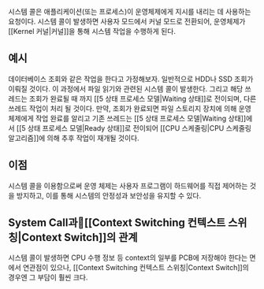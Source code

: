 시스템 콜은 애플리케이션(또는 프로세스)이 운영체제에게 지시를 내리는 데 사용하는 요청이다. 시스템 콜이 발생하면 사용자 모드에서 커널 모드로 전환되어, 운영체제가 [[Kernel 커널|커널]]을 통해 시스템 작업을 수행하게 된다. 
## 예시
데이터베이스 조회와 같은 작업을 한다고 가정해보자. 일반적으로 HDD나 SSD 조회가 이뤄질 것이다. 이 과정에서 파일 읽기와 관련된 시스템 콜이 발생한다. 그리고 해당 쓰레드는 조회가 완료될 때 까지 [[5 상태 프로세스 모델|Waiting 상태]]로 전이되며, 다른 쓰레드 작업이 처리 될 것이다.
만약, 조회가 완료되면 파일 스토리지 장치에 의해 운영체제에게 작업 완료를 알리고 기존 쓰레드는 [[5 상태 프로세스 모델|Waiting 상태]]에서 [[5 상태 프로세스 모델|Ready 상태]]로 전이되어 [[CPU 스케줄링|CPU 스케줄링 알고리즘]]에 의해 추후 작업이 재개될 것이다.
## 이점
시스템 콜을 이용함으로써 운영 체제는 사용자 프로그램이 하드웨어를 직접 제어하는 것을 방지하고, 이를 통해 시스템의 안정성과 보안성을 유지할 수 있다.
## System Call과[[Context Switching 컨텍스트 스위칭|Context Switch]]의 관계
시스템 콜이 발생하면 CPU 수행 정보 등 context의 일부를 PCB에 저장해야 한다는 면에서 연관점이 있으나, [[Context Switching 컨텍스트 스위칭|Context Switch]]의 경우엔 그 부담이 훨씬 크다.
